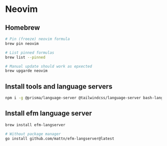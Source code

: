# Neovim

## Homebrew

```sh
# Pin (freeze) neovim formula
brew pin neovim

# List pinned formulas
brew list --pinned

# Manual update should work as epxected
brew upgarde neovim
```

## Install tools and language servers

```sh
npm i -g @prisma/language-server @tailwindcss/language-server bash-language-server cssmodules-language-server graphql-language-service-cli pnpm prettier serve typescript vscode-langservers-extracted yaml-language-server yarn
```

## Install efm language server

```sh
brew install efm-langserver

# Without package manager
go install github.com/mattn/efm-langserver@latest
```
